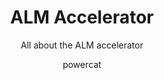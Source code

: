 ---
title: ALM Accelerator
subtitle: All about the ALM accelerator
tags: [features, alm, source control]
author: powercat
---